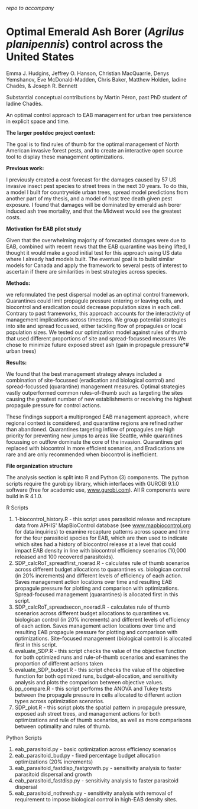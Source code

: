 _repo to accompany_
# Optimal Emerald Ash Borer (*Agrilus planipennis*) control across the United States
Emma J. Hudgins, Jeffrey O. Hanson, Christian MacQuarrie, Denys Yemshanov, Eve McDonald-Madden, Chris Baker, Matthew Holden, Iadine Chadès, & Joseph R. Bennett

Substantial conceptual contributions by Martin Péron, past PhD student of Iadine Chadès.

An optimal control approach to EAB management for urban tree persistence in explicit space and time.

**The larger postdoc project context:**

The goal is to find rules of thumb for the optimal management of North American invasive forest pests, and to create an interactive open source tool to display these management optimizations.

**Previous work:**

I previously created a cost forecast for the damages caused by 57 US invasive insect pest species to street trees in the next 30 years. To do this, a model I built for countrywide urban trees, spread model predictions from another part of my thesis, and a model of host tree death given pest exposure. I found that damages will be dominated by emerald ash borer induced ash tree mortality, and that the Midwest would see the greatest costs.

**Motivation for EAB pilot study**	

Given that the overwhelming majority of forecasted damages were due to EAB, combined with recent news that the EAB quarantine was being lifted, I thought it would make a good initial test for this approach using US data where I already had models built. The eventual goal is to build similar models for Canada and apply the framework to several pests of interest to ascertain if there are similarities in best strategies across species.


**Methods:**

we reformulated the pest dispersal model as an optimal control framework. Quarantines could limit propagule pressure entering or leaving cells, and biocontrol and eradication could decrease population sizes in each cell.
Contrary to past frameworks, this approach accounts for the interactivity of management implications across timesteps. 
We group potential strategies into site and spread focussed, either tackling flow of propagules or local population sizes. 
We tested our optimization model against rules of thumb that used different proportions of site and spread-focussed measures
We chose to minimize future exposed street ash (gain in propagule pressure*# urban trees)

**Results:** 

We found that the best management strategy always included a combination of site-focussed (eradication and biological control) and spread-focussed (quarantine) management measures. Optimal strategies vastly outperformed common rules-of-thumb such as targeting the sites causing the greatest number of new establishments or receiving the highest propagule pressure for control actions. 

These findings support a multipronged EAB management approach, where regional context is considered, and quarantine regions are refined rather than abandoned. Quarantines targeting inflow of propagules are high priority for preventing new jumps to areas like Seattle, while quarantines focussing on outflow dominate the core of the invasion. Quarantines  get replaced with biocontrol in more efficient scenarios, and Eradications are rare and are only recommended when biocontrol is inefficient.

**File organization structure**

The analysis section is split into R and Python (3) components. The python scripts require the gurobipy library, which interfaces with GUROBI 9.1.0 software (free for academic use, www.gurobi.com). All R components were build in R 4.1.0.

R Scripts
1. 1-biocontrol_history.R - this script uses parasitoid release and recapture data from APHIS' MapBioControl database (see www.mapbiocontrol.org for data inquiries) to examine recapture patterns across space and time for the four parasitoid species for EAB, which are then used to indicate which sites had a history of biocontrol release at a level that could impact EAB density in line with biocontrol efficiency scenarios (10,000 released and 100 recovered parasitoids).
2. SDP_calcRoT_spreadfirst_noerad.R - calculates rule of thumb scenarios across different budget allocations to quarantines vs. biologican control (in 20% increments) and different levels of efficiency of each action. Saves management action locations over time and resulting EAB propagule pressure for plotting and comparison with optimizations. Spread-focused management (quarantines) is allocated first in this script.
3. SDP_calcRoT_spreadsecon_noerad.R - calculates rule of thumb scenarios across different budget allocations to quarantines vs. biologican control (in 20% increments) and different levels of efficiency of each action. Saves management action locations over time and resulting EAB propagule pressure for plotting and comparison with optimizations. Site-focused management (biological control) is allocated first in this script.
4. evaluate_SDP.R - this script checks the value of the objective function for both optimized runs and rule-of-thumb scenarios and examines the proportion of different actions taken 
5. evaluate_SDP_budget.R - this script checks the value of the objective function for both optimized runs, budget-allocation, and sensitivity analysis and plots the comparison between objective values.
6. pp_compare.R - this script performs the ANOVA and Tukey tests between the propagule pressure in cells allocated to different action types across optimization scenarios.
7. SDP_plot.R - this script plots the spatial pattern in propagule pressure, exposed ash street trees, and management actions for both optimizations and rule of thumb scenarios, as well as more comparisons between optimality and rules of thumb.


Python Scripts
1. eab_parasitoid.py - basic optimization across efficiency scenarios
2. eab_parasitoid_bud.py - fixed percentage budget allocation optimizations (20% increments)
3. eab_parasitoid_fastdisp_fastgrowth.py - sensitivity analysis to faster parasitoid dispersal and growth
4. eab_parasitoid_fastdisp.py - sensitivity analysis to faster parasitoid dispersal
5. eab_parasitoid_nothresh.py - sensitivity analysis with removal of requirement to impose biological control in high-EAB density sites.
